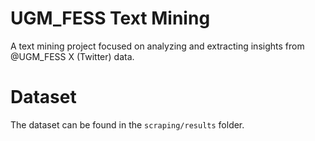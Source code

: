# UGM_FESS Text Mining

A text mining project focused on analyzing and extracting insights from @UGM_FESS X (Twitter) data.

# Dataset

The dataset can be found in the `scraping/results` folder.
